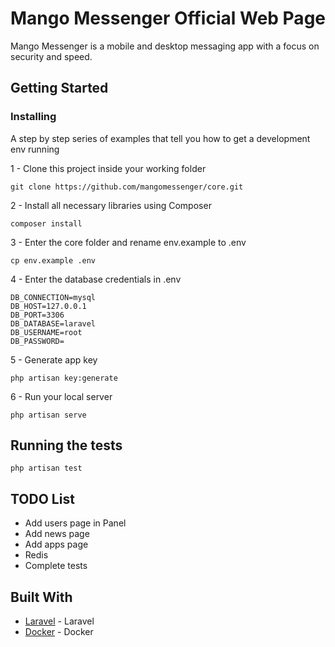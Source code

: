 # Mango Messenger Official Web Page

Mango Messenger is a mobile and desktop messaging app with a focus on security and speed. 

## Getting Started

### Installing

A step by step series of examples that tell you how to get a development env running

1 - Clone this project inside your working folder

```
git clone https://github.com/mangomessenger/core.git
```


2 - Install all necessary libraries using Composer

```
composer install
```

3 - Enter the core folder and rename env.example to .env

```
cp env.example .env 
```

4 - Enter the database credentials in .env

```
DB_CONNECTION=mysql
DB_HOST=127.0.0.1
DB_PORT=3306
DB_DATABASE=laravel
DB_USERNAME=root
DB_PASSWORD=
```

5 - Generate app key

```
php artisan key:generate 
```

6 - Run your local server

```
php artisan serve
```

## Running the tests

```
php artisan test
```

## TODO List

* Add users page in Panel
* Add news page
* Add apps page
* Redis
* Complete tests

## Built With

* [Laravel](https://laravel.com) - Laravel
* [Docker](https://www.docker.com) - Docker
